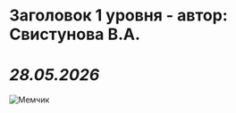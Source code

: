 # Заголовок 1 уровня - автор: Свистунова В.А. 
# *28.05.2026*
![Мемчик](https://yandex.ru/images/search?text=%D0%BE%D0%BA%D0%B0%D0%BA+%D0%BC%D0%B5%D0%BC+%D0%BA%D0%BE%D1%82+%D0%B2+%D0%BA%D0%B0%D0%BF%D1%8E%D1%88%D0%BE%D0%BD%D0%B5&img_url=https%3A%2F%2Ffiles.vgtimes.ru%2Fposts%2F2025-05%2Fmem-okak-s-kotom-v-kapyushone-otkuda-vzyalsya-i-kak-ispolzuetsya-126888.webp%3F1748265587&pos=0&rpt=simage&stype=image&lr=21&parent-reqid=1748437860465849-17609626965802636987-balancer-l7leveler-kubr-yp-vla-245-BAL&source=serp)